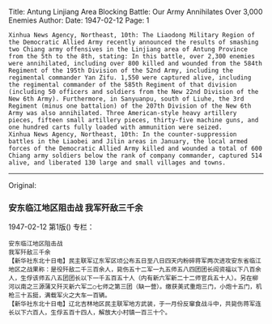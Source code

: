 Title: Antung Linjiang Area Blocking Battle: Our Army Annihilates Over 3,000 Enemies
Author:
Date: 1947-02-12
Page: 1

    Xinhua News Agency, Northeast, 10th: The Liaodong Military Region of the Democratic Allied Army recently announced the results of smashing two Chiang army offensives in the Linjiang area of Antung Province from the 5th to the 8th, stating: In this battle, over 2,300 enemies were annihilated, including over 800 killed and wounded from the 584th Regiment of the 195th Division of the 52nd Army, including the regimental commander Yan Zifu. 1,550 were captured alive, including the regimental commander of the 585th Regiment of that division (including 50 officers and soldiers from the New 22nd Division of the New 6th Army). Furthermore, in Sanyuanpu, south of Liuhe, the 3rd Regiment (minus one battalion) of the 207th Division of the New 6th Army was also annihilated. Three American-style heavy artillery pieces, fifteen small artillery pieces, thirty-five machine guns, and one hundred carts fully loaded with ammunition were seized.
    Xinhua News Agency, Northeast, 10th: In the counter-suppression battles in the Liaobei and Jilin areas in January, the local armed forces of the Democratic Allied Army killed and wounded a total of 600 Chiang army soldiers below the rank of company commander, captured 514 alive, and liberated 130 large and small villages and towns.



<hr /> 

Original: 


### 安东临江地区阻击战  我军歼敌三千余

1947-02-12
第1版()
专栏：

    安东临江地区阻击战
    我军歼敌三千余
    【新华社东北十日电】民主联军辽东军区顷公布五日至八日四天内粉碎蒋军两次进攻安东省临江地区之战果称：是役歼敌二千三百余人，毙伤五十二军一九五师五八四团团长阎资福以下八百余人，生俘该师五八五团团长以下一千五百五十人（内有新六军新二十二师官兵五十人）。另在柳河以南之三源蒲又歼灭新六军二○七师之第三团（缺一营）。缴获美式重炮三门，小炮十五门，机枪三十五挺，满载军火之大车一百辆。
    【新华社东北十日电】辽北吉林地区民主联军地方武装，于一月份反窜食战斗中，共毙伤蒋军连长以下六百人，生俘五百十四人，解放大小村镇一百三十个。
